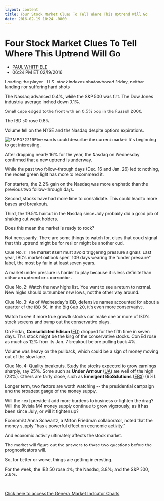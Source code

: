 ```yaml
---
layout: content
title: Four Stock Market Clues To Tell Where This Uptrend Will Go
date: 2016-02-19 18:24 -0800
---
```



Four Stock Market Clues To Tell Where This Uptrend Will Go
===========================================================




* [PAUL WHITFIELD](https://www.investors.com/author/whitfieldp/ "Posts by PAUL WHITFIELD")
* 06:24 PM ET 02/19/2016




Loading the player...
U.S. stock indexes shadowboxed Friday, neither landing nor suffering hard shots.


The Nasdaq advanced 0.4%, while the S&P 500 was flat. The Dow Jones industrial average inched down 0.1%.


Small caps edged to the front with an 0.5% pop in the Russell 2000.


The IBD 50 rose 0.8%.


Volume fell on the NYSE and the Nasdaq despite options expirations.


![2MP022216](https://www.investors.com/wp-content/uploads/2016/02/2MP022216-240x300.jpg)Five words could describe the current market: It's beginning to get interesting.


After dropping nearly 16% for the year, the Nasdaq on Wednesday confirmed that a new uptrend is underway.


While the past two follow-through days (Dec. 16 and Jan. 26) led to nothing, the recent green light has more to recommend it.


For starters, the 2.2% gain on the Nasdaq was more emphatic than the previous two follow-through days.


Second, stocks have had more time to consolidate. This could lead to more bases and breakouts.


Third, the 19.5% haircut in the Nasdaq since July probably did a good job of shaking out weak holders.


Does this mean the market is ready to rock?


Not necessarily. There are some things to watch for, clues that could signal that this uptrend might be for real or might be another dud.


Clue No. 1: The market itself must avoid triggering pressure signals. Last year, IBD's market outlook spent 109 days wearing the "under pressure" label, the most by far in at least seven years.


A market under pressure is harder to play because it is less definite than either an uptrend or a correction.


Clue No. 2: Watch the new highs list. You want to see a return to normal. New highs should outnumber new lows, not the other way around.


Clue No. 3: As of Wednesday's IBD, defensive names accounted for about a quarter of the IBD 50. In the Big Cap 20, it's even more conservative.


Watch to see if more true growth stocks can make one or more of IBD's stock screens and bump out the conservative plays.


On Friday, **Consolidated Edison** ([ED](https://research.investors.com/quote.aspx?symbol=ED)) dropped for the fifth time in seven days. This stock might be the king of the conservative stocks. Con Ed rose as much as 12% from its Jan. 7 breakout before pulling back 4%.


Volume was heavy on the pullback, which could be a sign of money moving out of the slow lane.


Clue No. 4: Quality breakouts. Study the stocks expected to grow earnings sharply, say 25%. Some such as **Under Armour** ([UA](https://research.investors.com/quote.aspx?symbol=UA)) are well off the high (23%). Others are fairly close, such as **Emergent BioSolutions** ([EBS](https://research.investors.com/quote.aspx?symbol=EBS)) (6%).


Longer term, two factors are worth watching -- the presidential campaign and the broadest gauge of the money supply.


Will the next president add more burdens to business or lighten the drag? Will the Divisia M4 money supply continue to grow vigorously, as it has been since July, or will it tighten up?


Economist Anna Schwartz, a Milton Friedman collaborator, noted that the money supply "has a powerful effect on economic activity."


And economic activity ultimately affects the stock market.


The market will figure out the answers to those two questions before the prognosticators will.


So, for better or worse, things are getting interesting.


For the week, the IBD 50 rose 4%; the Nasdaq, 3.8%; and the S&P 500, 2.8%.


 


[Click here to access the General Market Indicator Charts](https://www.investors.com/wp-content/uploads/2016/02/GMI_022216.pdf)




